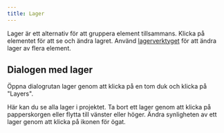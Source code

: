 ```yaml
---
title: Lager
---
```


Lager är ett alternativ för att gruppera element tillsammans. Klicka på elementet för att se och ändra lagret. Använd [lagerverktyget](../tools/layer) för att ändra lager av flera element.

## Dialogen med lager

Öppna dialogrutan lager genom att klicka på en tom duk och klicka på "Layers".

Här kan du se alla lager i projektet.
Ta bort ett lager genom att klicka på papperskorgen eller flytta till vänster eller höger.
Ändra synligheten av ett lager genom att klicka på ikonen för ögat.

